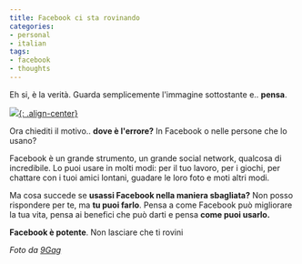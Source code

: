 ```yaml
---
title: Facebook ci sta rovinando
categories:
- personal
- italian
tags:
- facebook
- thoughts
---
```

Eh si, è la verità. Guarda semplicemente l'immagine sottostante e.. **pensa**.

[![]({{site.url}}/images/facebook_shit.jpg){: .align-center}]({{site.url}}/images/facebook_shit.jpg)

Ora chiediti il motivo.. **dove è l'errore?** In Facebook o nelle persone che
lo usano?

Facebook è un grande strumento, un grande social network, qualcosa di
incredibile. Lo puoi usare in molti modi: per il tuo lavoro, per i giochi, per
chattare con i tuoi amici lontani, guadare le loro foto e moti altri modi.

Ma cosa succede se **usassi Facebook nella maniera sbagliata?** Non posso
rispondere per te, ma **tu puoi farlo**. Pensa a come Facebook può migliorare
la tua vita, pensa ai benefici che può darti e pensa **come puoi usarlo.**

**Facebook è potente**. Non lasciare che ti rovini

_Foto da [9Gag](http://9gag.com/gag/75376)_
